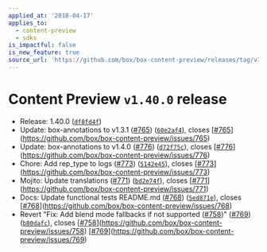 ```yaml
---
applied_at: '2018-04-17'
applies_to:
  - content-preview
  - sdks
is_impactful: false
is_new_feature: true
source_url: 'https://github.com/box/box-content-preview/releases/tag/v1.40.0'
---
```


# Content Preview `v1.40.0` release


* Release: 1.40.0 ([`df8fd4f`](https://github.com/box/box-content-preview/commit[`df8fd4f`](https://github.com/box/box-content-preview/commit/df8fd4f)))
* Update: box-annotations to v1.3.1 ([#765](https://github.com/box/box-content-preview/pull/765)) ([`60e2af4`](https://github.com/box/box-content-preview/commit[`60e2af4`](https://github.com/box/box-content-preview/commit/60e2af4))), closes [[#765](https://github.com/box/box-content-preview/pull/765)](https://github.com/box/box-content-preview/issues/765)
* Update: box-annotations to v1.4.0 ([#776](https://github.com/box/box-content-preview/pull/776)) ([`d72f75c`](https://github.com/box/box-content-preview/commit[`d72f75c`](https://github.com/box/box-content-preview/commit/d72f75c))), closes [[#776](https://github.com/box/box-content-preview/pull/776)](https://github.com/box/box-content-preview/issues/776)
* Chore: Add rep_type to logs ([#773](https://github.com/box/box-content-preview/pull/773)) ([`5142e45`](https://github.com/box/box-content-preview/commit[`5142e45`](https://github.com/box/box-content-preview/commit/5142e45))), closes [[#773](https://github.com/box/box-content-preview/pull/773)](https://github.com/box/box-content-preview/issues/773)
* Mojito: Update translations ([#771](https://github.com/box/box-content-preview/pull/771)) ([`bd2e74f`](https://github.com/box/box-content-preview/commit[`bd2e74f`](https://github.com/box/box-content-preview/commit/bd2e74f))), closes [[#771](https://github.com/box/box-content-preview/pull/771)](https://github.com/box/box-content-preview/issues/771)
* Docs: Update functional tests README.md ([#768](https://github.com/box/box-content-preview/pull/768)) ([`5ed871e`](https://github.com/box/box-content-preview/commit[`5ed871e`](https://github.com/box/box-content-preview/commit/5ed871e))), closes [[#768](https://github.com/box/box-content-preview/pull/768)](https://github.com/box/box-content-preview/issues/768)
* Revert "Fix: Add blend mode fallbacks if not supported ([#758](https://github.com/box/box-content-preview/pull/758))" ([#769](https://github.com/box/box-content-preview/pull/769)) ([`b80dafc`](https://github.com/box/box-content-preview/commit[`b80dafc`](https://github.com/box/box-content-preview/commit/b80dafc))), closes [[#758](https://github.com/box/box-content-preview/pull/758)](https://github.com/box/box-content-preview/issues/758) [[#769](https://github.com/box/box-content-preview/pull/769)](https://github.com/box/box-content-preview/issues/769)



